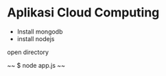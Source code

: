 # Aplikasi Cloud Computing

- Install mongodb 
- install nodejs

open directory

~~
$ node app.js
~~
